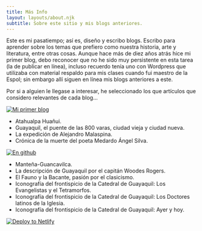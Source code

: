 ```yaml
---
title: Más Info
layout: layouts/about.njk
subtitle: Sobre este sitio y mis blogs anteriores.
---
```



Este es mi pasatiempo; así es, diseño y escribo blogs. Escribo para aprender sobre los temas que prefiero como nuestra historia, arte y literatura, entre otras cosas. Aunque hace más de diez años atrás hice mi primer blog, debo reconocer que no he sido muy persistente en esta tarea (la de publicar en línea), incluso recuerdo tenía uno con Wordpress que utilizaba con material respaldo para mis clases cuando fui maestro de la Espol; sin embargo allí siguen en línea mis blogs anteriores a este.   

Por si a alguien le llegase a interesar, he seleccionado los que artículos que considero relevantes de cada blog…

<div class="nakedLink">

[![Mi primer blog](https://www.netlify.com/img/deploy/button.svg)](https://fernanz.github.io)

</div>

- Atahualpa Huañui.
- Guayaquil, el puente de las 800 varas, ciudad vieja y ciudad nueva.
- La expedición de Alejandro Malaspina.
- Crónica de la muerte del poeta Medardo Ángel Silva.  


<div class="nakedLink">

[![En github](https://www.netlify.com/img/deploy/button.svg)](https://fernanz.github.io)

</div>

- Manteña-Guancavilca.
- La descripción de Guayaquil por el capitán Woodes Rogers.
- El Fauno y la Bacante, pasión por el clasicismo.
- Iconografía del frontispicio de la Catedral de Guayaquil: Los Evangelistas y el Tetramorfos.
- Iconografía del frontispicio de la Catedral de Guayaquil: Los Doctores latinos de la Iglesia.
- Iconografía del frontispicio de la Catedral de Guayaquil: Ayer y hoy.


<div class="nakedLink">

[![Deploy to Netlify](https://www.netlify.com/img/deploy/button.svg)](https://fernanz.github.io)

</div>
